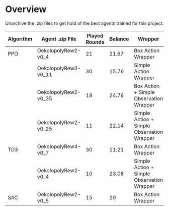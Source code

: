 # Overview

Unarchive the .zip files to get hold of the best agents trained for this project. 

| Algorithm | Agent .zip File      | Played Rounds | Balance | Wrapper                                    |
|-----------|----------------------|---------------|---------|--------------------------------------------|
| PPO       | OekolopolyRew2-v0_4  | 21            | 21.67   | Box Action Wrapper                         |
|           | OekolopolyRew3-v0_11 | 30            | 15.76   | Simple Action Wrapper                      |
|           | OekolopolyRew2-v0_35 | 18            | 24.76   | Box Action + Simple Observation Wrapper    |
|           | OekolopolyRew2-v0_25 | 11            | 22.14   | Simple Action + Simple Observation Wrapper |
| TD3       | OekolopolyRew4-v0_7  | 30            | 11.21   | Box Action Wrapper                         |
|           | OekolopolyRew2-v0_4  | 10            | 23.08   | Simple Action + Simple Observation Wrapper |
| SAC       | OekolopolyRew2-v0_5  | 15            | 20      | Box Action Wrapper                         |
